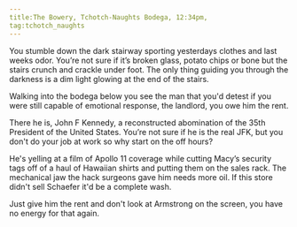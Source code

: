 ```yaml
---
title:The Bowery, Tchotch-Naughts Bodega, 12:34pm,
tag:tchotch_naughts
---
```

  You stumble down the dark stairway sporting yesterdays clothes and last weeks odor. You’re not sure if it’s broken glass, potato chips or bone but the stairs crunch and crackle under foot. The only thing guiding you through the darkness is a dim light glowing at the end of the stairs.

  Walking into the bodega below you see the man that you'd detest if you were still capable of emotional response, the landlord, you owe him the rent.

  There he is, John F Kennedy, a reconstructed abomination of the 35th President of the United States. You’re not sure if he is the real JFK, but you don't do your job at work so why start on the off hours?

  He's yelling at a film of Apollo 11 coverage while cutting Macy’s security tags off of a haul of Hawaiian shirts and putting them on the sales rack. The mechanical jaw the hack surgeons gave him needs more oil. If this store didn't sell Schaefer it'd be a complete wash.

  Just give him the rent and don't look at Armstrong on the screen, you have no energy for that again.
